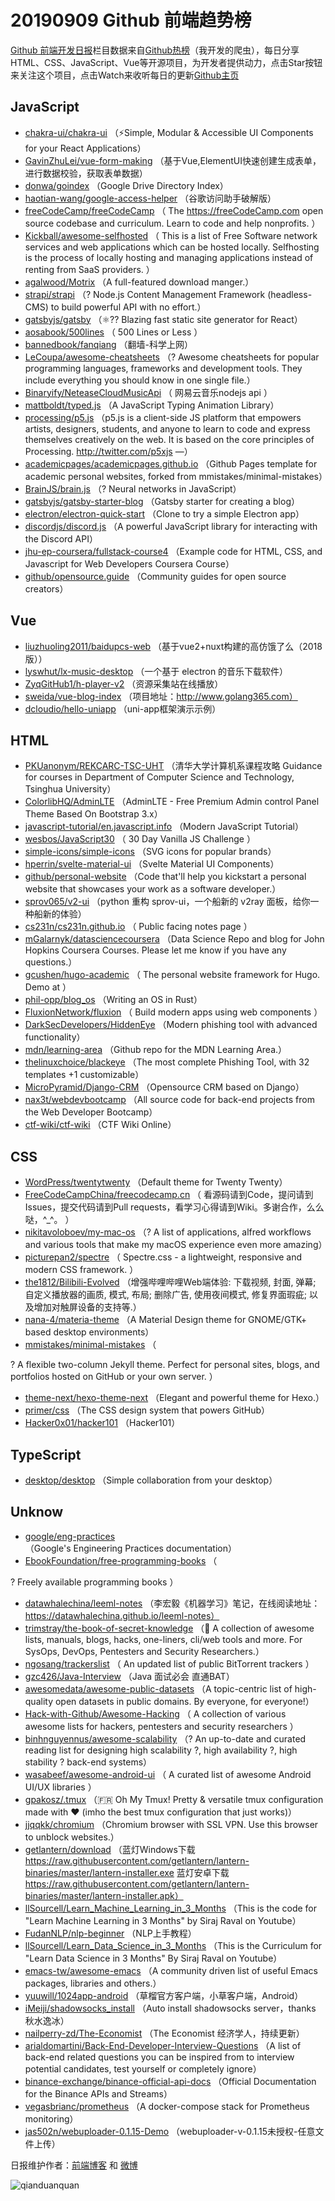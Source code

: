 # 20190909 Github 前端趋势榜

[Github 前端开发日报](https://qdkfweb.cn/c/news)栏目数据来自[Github热榜](https://github.qdkfweb.cn/)（我开发的爬虫），每日分享HTML、CSS、JavaScript、Vue等开源项目，为开发者提供动力，点击Star按钮来关注这个项目，点击Watch来收听每日的更新[Github主页](https://github.com/kujian/githubTrending)
## JavaScript

* [chakra-ui/chakra-ui](https://github.com/chakra-ui/chakra-ui) （⚡️Simple, Modular &amp; Accessible UI Components for your React Applications）
* [GavinZhuLei/vue-form-making](https://github.com/GavinZhuLei/vue-form-making) （基于Vue,ElementUI快速创建生成表单，进行数据校验，获取表单数据）
* [donwa/goindex](https://github.com/donwa/goindex) （Google Drive Directory Index）
* [haotian-wang/google-access-helper](https://github.com/haotian-wang/google-access-helper) （谷歌访问助手破解版）
* [freeCodeCamp/freeCodeCamp](https://github.com/freeCodeCamp/freeCodeCamp) （
        The <a href="https://freeCodeCamp.com">https://freeCodeCamp.com</a> open source codebase and curriculum. Learn to code and help nonprofits.
      ）
* [Kickball/awesome-selfhosted](https://github.com/Kickball/awesome-selfhosted) （
        This is a list of Free Software network services and web applications which can be hosted locally. Selfhosting is the process of locally hosting and managing applications instead of renting from SaaS providers.
      ）
* [agalwood/Motrix](https://github.com/agalwood/Motrix) （A full-featured download manger.）
* [strapi/strapi](https://github.com/strapi/strapi) （? Node.js Content Management Framework (headless-CMS) to build powerful API with no effort.）
* [gatsbyjs/gatsby](https://github.com/gatsbyjs/gatsby) （&#x269b;&#xfe0f;?? Blazing fast static site generator for React）
* [aosabook/500lines](https://github.com/aosabook/500lines) （
        500 Lines or Less
      ）
* [bannedbook/fanqiang](https://github.com/bannedbook/fanqiang) （翻墙-科学上网）
* [LeCoupa/awesome-cheatsheets](https://github.com/LeCoupa/awesome-cheatsheets) （? Awesome cheatsheets for popular programming languages, frameworks and development tools. They include everything you should know in one single file.）
* [Binaryify/NeteaseCloudMusicApi](https://github.com/Binaryify/NeteaseCloudMusicApi) （
        网易云音乐nodejs api
      ）
* [mattboldt/typed.js](https://github.com/mattboldt/typed.js) （A JavaScript Typing Animation Library）
* [processing/p5.js](https://github.com/processing/p5.js) （p5.js is a client-side JS platform that empowers artists, designers, students, and anyone to learn to code and express themselves creatively on the web. It is based on the core principles of Processing. <a href="http://twitter.com/p5xjs" rel="nofollow">http://twitter.com/p5xjs</a> —）
* [academicpages/academicpages.github.io](https://github.com/academicpages/academicpages.github.io) （Github Pages template for academic personal websites, forked from mmistakes/minimal-mistakes）
* [BrainJS/brain.js](https://github.com/BrainJS/brain.js) （? Neural networks in JavaScript）
* [gatsbyjs/gatsby-starter-blog](https://github.com/gatsbyjs/gatsby-starter-blog) （Gatsby starter for creating a blog）
* [electron/electron-quick-start](https://github.com/electron/electron-quick-start) （Clone to try a simple Electron app）
* [discordjs/discord.js](https://github.com/discordjs/discord.js) （A powerful JavaScript library for interacting with the Discord API）
* [jhu-ep-coursera/fullstack-course4](https://github.com/jhu-ep-coursera/fullstack-course4) （Example code for HTML, CSS, and Javascript for Web Developers Coursera Course）
* [github/opensource.guide](https://github.com/github/opensource.guide) （Community guides for open source creators）

## Vue

* [liuzhuoling2011/baidupcs-web](https://github.com/liuzhuoling2011/baidupcs-web) （基于vue2+nuxt构建的高仿饿了么（2018版））
* [lyswhut/lx-music-desktop](https://github.com/lyswhut/lx-music-desktop) （一个基于 electron 的音乐下载软件）
* [ZyqGitHub1/h-player-v2](https://github.com/ZyqGitHub1/h-player-v2) （资源采集站在线播放）
* [sweida/vue-blog-index](https://github.com/sweida/vue-blog-index) （项目地址：http://www.golang365.com）
* [dcloudio/hello-uniapp](https://github.com/dcloudio/hello-uniapp) （uni-app框架演示示例）

## HTML

* [PKUanonym/REKCARC-TSC-UHT](https://github.com/PKUanonym/REKCARC-TSC-UHT) （清华大学计算机系课程攻略 Guidance for courses in Department of Computer Science and Technology, Tsinghua University）
* [ColorlibHQ/AdminLTE](https://github.com/ColorlibHQ/AdminLTE) （AdminLTE - Free Premium Admin control Panel Theme Based On Bootstrap 3.x）
* [javascript-tutorial/en.javascript.info](https://github.com/javascript-tutorial/en.javascript.info) （Modern JavaScript Tutorial）
* [wesbos/JavaScript30](https://github.com/wesbos/JavaScript30) （
        30 Day Vanilla JS Challenge
      ）
* [simple-icons/simple-icons](https://github.com/simple-icons/simple-icons) （SVG icons for popular brands）
* [hperrin/svelte-material-ui](https://github.com/hperrin/svelte-material-ui) （Svelte Material UI Components）
* [github/personal-website](https://github.com/github/personal-website) （Code that'll help you kickstart a personal website that showcases your work as a software developer.）
* [sprov065/v2-ui](https://github.com/sprov065/v2-ui) （python 重构 sprov-ui，一个船新的 v2ray 面板，给你一种船新的体验）
* [cs231n/cs231n.github.io](https://github.com/cs231n/cs231n.github.io) （
        Public facing notes page
      ）
* [mGalarnyk/datasciencecoursera](https://github.com/mGalarnyk/datasciencecoursera) （Data Science Repo and blog for John Hopkins Coursera Courses. Please let me know if you have any questions.）
* [gcushen/hugo-academic](https://github.com/gcushen/hugo-academic) （
        The personal website framework for Hugo. Demo at
      ）
* [phil-opp/blog_os](https://github.com/phil-opp/blog_os) （Writing an OS in Rust）
* [FluxionNetwork/fluxion](https://github.com/FluxionNetwork/fluxion) （
        Build modern apps using web components
      ）
* [DarkSecDevelopers/HiddenEye](https://github.com/DarkSecDevelopers/HiddenEye) （Modern phishing tool with advanced functionality）
* [mdn/learning-area](https://github.com/mdn/learning-area) （Github repo for the MDN Learning Area.）
* [thelinuxchoice/blackeye](https://github.com/thelinuxchoice/blackeye) （The most complete Phishing Tool, with 32 templates +1 customizable）
* [MicroPyramid/Django-CRM](https://github.com/MicroPyramid/Django-CRM) （Opensource CRM based on Django）
* [nax3t/webdevbootcamp](https://github.com/nax3t/webdevbootcamp) （All source code for back-end projects from the Web Developer Bootcamp）
* [ctf-wiki/ctf-wiki](https://github.com/ctf-wiki/ctf-wiki) （CTF Wiki Online）

## CSS

* [WordPress/twentytwenty](https://github.com/WordPress/twentytwenty) （Default theme for Twenty Twenty）
* [FreeCodeCampChina/freecodecamp.cn](https://github.com/FreeCodeCampChina/freecodecamp.cn) （
        看源码请到Code，提问请到Issues，提交代码请到Pull requests，看学习心得请到Wiki。多谢合作，么么哒，^_^。
      ）
* [nikitavoloboev/my-mac-os](https://github.com/nikitavoloboev/my-mac-os) （? A list of applications, alfred workflows and various tools that make my macOS experience even more amazing）
* [picturepan2/spectre](https://github.com/picturepan2/spectre) （
        Spectre.css - a lightweight, responsive and modern CSS framework.
      ）
* [the1812/Bilibili-Evolved](https://github.com/the1812/Bilibili-Evolved) （增强哔哩哔哩Web端体验: 下载视频, 封面, 弹幕; 自定义播放器的画质, 模式, 布局; 删除广告, 使用夜间模式, 修复界面瑕疵; 以及增加对触屏设备的支持等.）
* [nana-4/materia-theme](https://github.com/nana-4/materia-theme) （A Material Design theme for GNOME/GTK+ based desktop environments）
* [mmistakes/minimal-mistakes](https://github.com/mmistakes/minimal-mistakes) （
        
? A flexible two-column Jekyll theme. Perfect for personal sites, blogs, and portfolios hosted on GitHub or your own server.
      ）
* [theme-next/hexo-theme-next](https://github.com/theme-next/hexo-theme-next) （Elegant and powerful theme for Hexo.）
* [primer/css](https://github.com/primer/css) （The CSS design system that powers GitHub）
* [Hacker0x01/hacker101](https://github.com/Hacker0x01/hacker101) （Hacker101）

## TypeScript

* [desktop/desktop](https://github.com/desktop/desktop) （Simple collaboration from your desktop）

## Unknow

* [google/eng-practices](https://github.com/google/eng-practices) （Google's Engineering Practices documentation）
* [EbookFoundation/free-programming-books](https://github.com/EbookFoundation/free-programming-books) （
        
? Freely available programming books
      ）
* [datawhalechina/leeml-notes](https://github.com/datawhalechina/leeml-notes) （李宏毅《机器学习》笔记，在线阅读地址：https://datawhalechina.github.io/leeml-notes）
* [trimstray/the-book-of-secret-knowledge](https://github.com/trimstray/the-book-of-secret-knowledge) （&#x1f4ab; A collection of awesome lists, manuals, blogs, hacks, one-liners, cli/web tools and more. For SysOps, DevOps, Pentesters and Security Researchers.）
* [ngosang/trackerslist](https://github.com/ngosang/trackerslist) （
        An updated list of public BitTorrent trackers
      ）
* [gzc426/Java-Interview](https://github.com/gzc426/Java-Interview) （Java 面试必会 直通BAT）
* [awesomedata/awesome-public-datasets](https://github.com/awesomedata/awesome-public-datasets) （A topic-centric list of high-quality open datasets in public domains. By everyone, for everyone!）
* [Hack-with-Github/Awesome-Hacking](https://github.com/Hack-with-Github/Awesome-Hacking) （
        A collection of various awesome lists for hackers, pentesters and security researchers
      ）
* [binhnguyennus/awesome-scalability](https://github.com/binhnguyennus/awesome-scalability) （? An up-to-date and curated reading list for designing high scalability ?, high availability ?, high stability ? back-end systems）
* [wasabeef/awesome-android-ui](https://github.com/wasabeef/awesome-android-ui) （
        A curated list of awesome Android UI/UX libraries
      ）
* [gpakosz/.tmux](https://github.com/gpakosz/.tmux) （&#x1f1eb;&#x1f1f7; Oh My Tmux! Pretty &amp; versatile tmux configuration made with ❤️ (imho the best tmux configuration that just works)）
* [jjqqkk/chromium](https://github.com/jjqqkk/chromium) （Chromium browser with SSL VPN. Use this browser to unblock websites.）
* [getlantern/download](https://github.com/getlantern/download) （蓝灯Windows下载 https://raw.githubusercontent.com/getlantern/lantern-binaries/master/lantern-installer.exe 蓝灯安卓下载 https://raw.githubusercontent.com/getlantern/lantern-binaries/master/lantern-installer.apk）
* [llSourcell/Learn_Machine_Learning_in_3_Months](https://github.com/llSourcell/Learn_Machine_Learning_in_3_Months) （This is the code for "Learn Machine Learning in 3 Months" by Siraj Raval on Youtube）
* [FudanNLP/nlp-beginner](https://github.com/FudanNLP/nlp-beginner) （NLP上手教程）
* [llSourcell/Learn_Data_Science_in_3_Months](https://github.com/llSourcell/Learn_Data_Science_in_3_Months) （This is the Curriculum for "Learn Data Science in 3 Months" By Siraj Raval on Youtube）
* [emacs-tw/awesome-emacs](https://github.com/emacs-tw/awesome-emacs) （A community driven list of useful Emacs packages, libraries and others.）
* [yuuwill/1024app-android](https://github.com/yuuwill/1024app-android) （草榴官方客户端，小草客户端，Android）
* [iMeiji/shadowsocks_install](https://github.com/iMeiji/shadowsocks_install) （Auto install shadowsocks server，thanks 秋水逸冰）
* [nailperry-zd/The-Economist](https://github.com/nailperry-zd/The-Economist) （The Economist 经济学人，持续更新）
* [arialdomartini/Back-End-Developer-Interview-Questions](https://github.com/arialdomartini/Back-End-Developer-Interview-Questions) （A list of back-end related questions you can be inspired from to interview potential candidates, test yourself or completely ignore）
* [binance-exchange/binance-official-api-docs](https://github.com/binance-exchange/binance-official-api-docs) （Official Documentation for the Binance APIs and Streams）
* [vegasbrianc/prometheus](https://github.com/vegasbrianc/prometheus) （A docker-compose stack for Prometheus monitoring）
* [jas502n/webuploader-0.1.15-Demo](https://github.com/jas502n/webuploader-0.1.15-Demo) （webuploader-v-0.1.15未授权-任意文件上传）


日报维护作者：[前端博客](https://qdkfweb.cn/) 和 [微博](https://qdkfweb.cn/go/weibo)

![qianduanquan](https://user-images.githubusercontent.com/3055447/38468989-651132ac-3b80-11e8-8e6b-15122322a9d7.png)